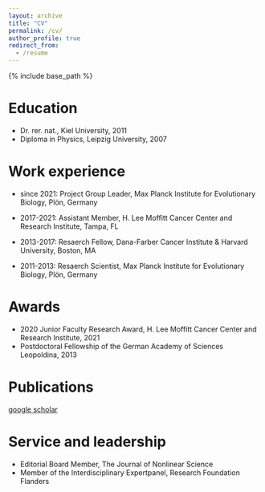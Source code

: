 ```yaml
---
layout: archive
title: "CV"
permalink: /cv/
author_profile: true
redirect_from:
  - /resume
---
```


{% include base_path %}

Education
======
* Dr. rer. nat., Kiel University, 2011
* Diploma in Physics, Leipzig University, 2007

Work experience
======
* since 2021: Project Group Leader, Max Planck Institute for Evolutionary Biology, Plön, Germany

* 2017-2021: Assistant Member, H. Lee Moffitt Cancer Center and Research Institute, Tampa, FL

* 2013-2017: Resaerch Fellow, Dana-Farber Cancer Institute & Harvard University, Boston, MA

* 2011-2013: Resaerch Scientist, Max Planck Institute for Evolutionary Biology, Plön, Germany

Awards
======
* 2020 Junior Faculty Research Award, H. Lee Moffitt Cancer Center and Research Institute, 2021
* Postdoctoral Fellowship of the German Academy of Sciences Leopoldina, 2013

Publications
======
  [google scholar](https://scholar.google.com/citations?hl=en&user=pSwR6EoAAAAJ)
  
Service and leadership
======
* Editorial Board Member, The Journal of Nonlinear Science
* Member of the Interdisciplinary Expertpanel, Research Foundation Flanders
